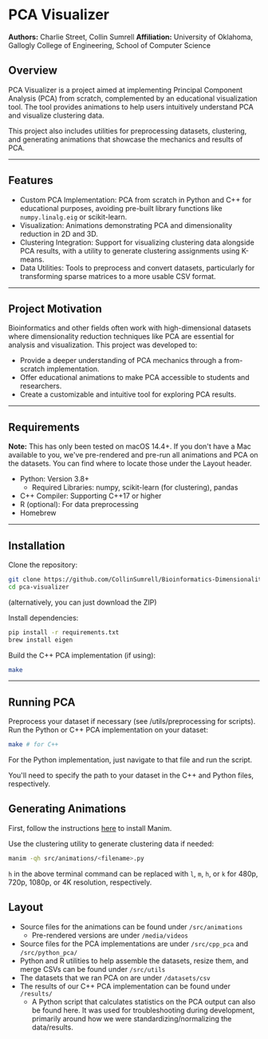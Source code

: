 # PCA Visualizer

**Authors:** Charlie Street, Collin Sumrell
**Affiliation:** University of Oklahoma, Gallogly College of Engineering, School of Computer Science

## Overview

PCA Visualizer is a project aimed at implementing Principal Component Analysis (PCA) from scratch, complemented by an educational visualization tool. The tool provides animations to help users intuitively understand PCA and visualize clustering data.

This project also includes utilities for preprocessing datasets, clustering, and generating animations that showcase the mechanics and results of PCA.

---

## Features

- Custom PCA Implementation: PCA from scratch in Python and C++ for educational purposes, avoiding pre-built library functions like `numpy.linalg.eig` or scikit-learn.
- Visualization: Animations demonstrating PCA and dimensionality reduction in 2D and 3D.
- Clustering Integration: Support for visualizing clustering data alongside PCA results, with a utility to generate clustering assignments using K-means.
- Data Utilities: Tools to preprocess and convert datasets, particularly for transforming sparse matrices to a more usable CSV format.

---

## Project Motivation

Bioinformatics and other fields often work with high-dimensional datasets where dimensionality reduction techniques like PCA are essential for analysis and visualization.
This project was developed to:

- Provide a deeper understanding of PCA mechanics through a from-scratch implementation.
- Offer educational animations to make PCA accessible to students and researchers.
- Create a customizable and intuitive tool for exploring PCA results.

---

## Requirements

**Note:** This has only been tested on macOS 14.4+. If you don't have a Mac available to you, we've pre-rendered and pre-run all animations and PCA on the datasets. You can find where to locate those under the Layout header.

- Python: Version 3.8+
  - Required Libraries: numpy, scikit-learn (for clustering), pandas
- C++ Compiler: Supporting C++17 or higher
- R (optional): For data preprocessing
- Homebrew

---

## Installation

Clone the repository:

```bash
git clone https://github.com/CollinSumrell/Bioinformatics-Dimensionality-Reduction.git
cd pca-visualizer
```

(alternatively, you can just download the ZIP)

Install dependencies:

```bash
pip install -r requirements.txt
brew install eigen
```

Build the C++ PCA implementation (if using):

```bash
make
```

---

## Running PCA

Preprocess your dataset if necessary (see /utils/preprocessing for scripts).
Run the Python or C++ PCA implementation on your dataset:

```bash
make # for C++
```

For the Python implementation, just navigate to that file and run the script.

You'll need to specify the path to your dataset in the C++ and Python files, respectively.

## Generating Animations

First, follow the instructions [here](https://docs.manim.community/en/stable/installation.html) to install Manim.

Use the clustering utility to generate clustering data if needed:

```bash
manim -qh src/animations/<filename>.py
```

`h` in the above terminal command can be replaced with `l`, `m`, `h`, or `k` for 480p, 720p, 1080p, or 4K resolution, respectively.

## Layout

- Source files for the animations can be found under `/src/animations`
  - Pre-rendered versions are under `/media/videos`
- Source files for the PCA implementations are under `/src/cpp_pca` and `/src/python_pca/`
- Python and R utilities to help assemble the datasets, resize them, and merge CSVs can be found under `/src/utils`
- The datasets that we ran PCA on are under `/datasets/csv`
- The results of our C++ PCA implementation can be found under `/results/`
  - A Python script that calculates statistics on the PCA output can also be found here. It was used for troubleshooting during development, primarily around how we were standardizing/normalizing the data/results.

